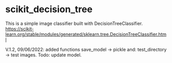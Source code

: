 # scikit_decision_tree

This is a simple image classifier built with DecisionTreeClassifier.
https://scikit-learn.org/stable/modules/generated/sklearn.tree.DecisionTreeClassifier.html

V.1.2, 09/06/2022:
added functions save_model -> pickle
and: test_directory -> test images.
Todo: update model.

